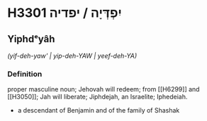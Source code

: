 # H3301 יִפְדְּיָה / יפדיה

## Yiphdᵉyâh

_(yif-deh-yaw' | yip-deh-YAW | yeef-deh-YA)_

### Definition

proper masculine noun; Jehovah will redeem; from [[H6299]] and [[H3050]]; Jah will liberate; Jiphdejah, an Israelite; Iphedeiah.

- a descendant of Benjamin and of the family of Shashak
